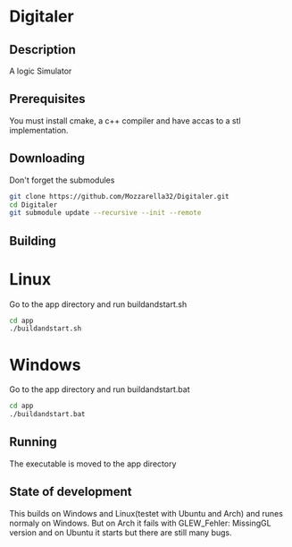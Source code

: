 # Digitaler
## Description
A logic Simulator

## Prerequisites
You must install cmake, a c++ compiler and have accas to a stl implementation.

## Downloading 
Don't forget the submodules
```bash
git clone https://github.com/Mozzarella32/Digitaler.git
cd Digitaler
git submodule update --recursive --init --remote
```

## Building
# Linux
Go to the app directory and run buildandstart.sh
```bash
cd app
./buildandstart.sh
```
# Windows
Go to the app directory and run buildandstart.bat
```bash
cd app
./buildandstart.bat
```

## Running
The executable is moved to the app directory

## State of development
This builds on Windows and Linux(testet with Ubuntu and Arch) and runes normaly on Windows. But on Arch it fails with GLEW_Fehler: MissingGL version and on Ubuntu it starts but there are still many bugs.
